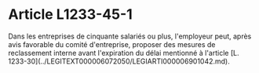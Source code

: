 # Article L1233-45-1

<div align="left">
  Dans les entreprises de cinquante salariés ou plus, l'employeur peut, après avis favorable du comité d'entreprise, proposer des mesures de reclassement interne avant l'expiration du délai mentionné à l'article [L. 1233-30](../LEGITEXT000006072050/LEGIARTI000006901042.md).